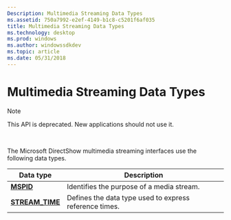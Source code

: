 ```yaml
---
Description: Multimedia Streaming Data Types
ms.assetid: 750a7992-e2ef-4149-b1c8-c5201f6af035
title: Multimedia Streaming Data Types
ms.technology: desktop
ms.prod: windows
ms.author: windowssdkdev
ms.topic: article
ms.date: 05/31/2018
---
```


# Multimedia Streaming Data Types

> [!Note]  
> This API is deprecated. New applications should not use it.

 

The Microsoft DirectShow multimedia streaming interfaces use the following data types.



| Data type                           | Description                                            |
|-------------------------------------|--------------------------------------------------------|
| [**MSPID**](mspid.md)              | Identifies the purpose of a media stream.              |
| [**STREAM\_TIME**](stream-time.md) | Defines the data type used to express reference times. |



 

 

 



